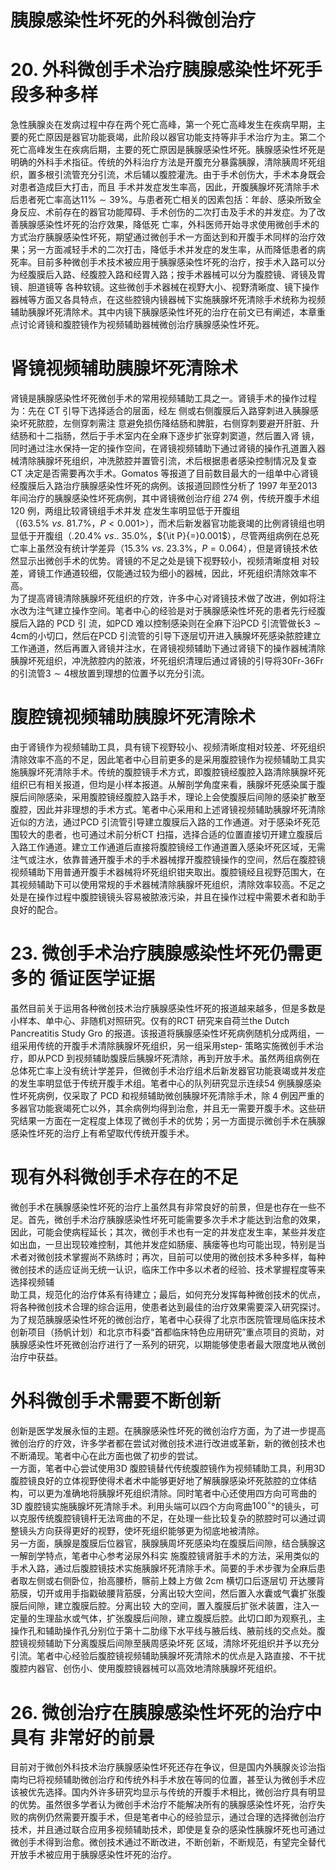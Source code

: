 # 胰腺感染性坏死的外科微创治疗  
# 20. 外科微创手术治疗胰腺感染性坏死手段多种多样  
急性胰腺炎在发病过程中存在两个死亡高峰，第一个死亡高峰发生在疾病早期，主要的死亡原因是器官功能衰竭，此阶段以器官功能支持等非手术治疗为主。第二个死亡高峰发生在疾病后期，主要的死亡原因是胰腺感染性坏死。胰腺感染性坏死是明确的外科手术指征。传统的外科治疗方法是开腹充分暴露胰腺，清除胰周坏死组织，置多根引流管充分引流，术后辅以腹腔灌洗。由于手术创伤大，手术本身既会对患者造成巨大打击，而且 手术并发症发生率高，因此，开腹胰腺坏死清除手术后患者死亡率高达$11\%\sim39\%$。与患者死亡相关的因素包括：年龄、感染所致全身反应、术前存在的器官功能障碍、手术创伤的二次打击及手术的并发症。为了改善胰腺感染性坏死的治疗效果，降低死 亡率，外科医师开始寻求使用微创手术的方式治疗胰腺感染性坏死，期望通过微创手术一方面达到和开腹手术同样的治疗效果；另一方面减轻手术的二次打击，降低手术并发症的发生率，从而降低患者的病死率。目前多种微创手术技术被应用于胰腺感染性坏死的治疗，按手术入路可以分为经腹膜后入路、经腹腔入路和经胃入路；按手术器械可以分为腹腔镜、肾镜及胃镜、胆道镜等 各种软镜。这些微创手术器械在视野大小、视野清晰度、镜下操作器械等方面又各具特点，在这些腔镜内镜器械下实施胰腺坏死清除手术统称为视频辅助胰腺坏死清除术。其中内镜下胰腺感染性坏死的治疗在前文已有阐述，本章重点讨论肾镜和腹腔镜作为视频辅助器械微创治疗胰腺感染性坏死。  
#  肾镜视频辅助胰腺坏死清除术  
肾镜是胰腺感染性坏死微创手术的常用视频辅助工具之一。肾镜手术的操作过程为：先在 CT  引导下选择适合的层面，经左 侧或右侧腹膜后入路穿刺进入胰腺感染坏死脓腔，左侧穿刺需注 意避免损伤降结肠和脾脏，右侧穿刺要避开肝脏、升结肠和十二指肠，然后于手术室内在全麻下逐步扩张穿刺窦道，然后置入肾 镜，同时通过注水保持一定的操作空间，在肾镜视频辅助下通过肾镜的操作孔道置入器械清除胰腺坏死组织，冲洗脓腔并置管引流，术后根据患者感染控制情况及复查CT 决定是否需要再次手术。Gomatos 等报道了目前数目最大的一组单中心肾镜经腹膜后入路治疗胰腺感染性坏死的病例。该报道回顾性分析了 1997 年至2013 年间治疗的胰腺感染性坏死病例，其中肾镜微创治疗组 274  例，传统开腹手术组 120  例，两组比较肾镜组手术并发 症发生率明显低于开腹组（$(63.5\%\ \nu s.\ 81.7\%$，$P<0.001\big>$），而术后新发器官功能衰竭的比例肾镜组也明显低于开腹组（$.20.4\%~\nu s.$. $35.0\%$，${\it P}{=}0.001$），尽管两组病例在总死亡率上虽然没有统计学差异（$15.3\%\ \nu s.\ 23.3\%$，$\scriptstyle P=0.064$），但是肾镜技术依然显示出微创手术的优势。肾镜的不足之处是镜下视野较小，视频清晰度相 对较差，肾镜工作通道较细，仅能通过较为细小的器械，因此，坏死组织清除效率不高。  
为了提高肾镜清除胰腺坏死组织的疗效，许多中心对肾镜技术做了改进，例如将注水改为注气建立操作空间。笔者中心的经验是对于胰腺感染性坏死的患者先行经腹膜后入路的 PCD  引 流，如PCD 难以控制感染则在全麻下沿PCD 引流管做长$3\sim4\mathrm{cm}$的小切口，然后在PCD 引流管的引导下逐层切开进入胰腺坏死感染脓腔建立工作通道，然后再置入肾镜并注水，在肾镜视频辅助下通过肾镜下的操作器械清除胰腺坏死组织，冲洗脓腔内的脓液，坏死组织清理后通过肾镜的引导将30Fr-36Fr 的引流管$3\sim4$根放置到理想的位置予以充分引流。  
#  腹腔镜视频辅助胰腺坏死清除术  
由于肾镜作为视频辅助工具，具有镜下视野较小、视频清晰度相对较差、坏死组织清除效率不高的不足，因此笔者中心目前更多的是采用腹腔镜作为视频辅助工具实施胰腺坏死清除手术。传统的腹腔镜手术方式，即腹腔镜经腹腔入路清除胰腺坏死组织已有相关报道，但均是小样本报道。从解剖学角度来看，胰腺坏死感染属于腹膜后间隙感染，采用腹腔镜经腹腔入路手术，理论上会使腹膜后间隙的感染扩散至腹腔，因此并非理想的手术方式。笔者中心采用和上述肾镜视频辅助胰腺坏死清除近似的方法，通过PCD 引流管引导建立腹膜后入路的工作通道。对于感染坏死范围较大的患者，也可通过术前分析CT 扫描，选择合适的位置直接切开建立腹膜后入路工作通道。建立工作通道后直接将腹腔镜经工作通道置入感染坏死区域，无需注气或注水，依靠普通开腹手术的手术器械撑开腹腔镜操作的空间，然后在腹腔镜视频辅助下用普通开腹手术器械将坏死组织钳夹取出。腹腔镜经且视野范围大，在其视频辅助下可以使用常规的手术器械清除胰腺坏死组织，清除效率较高。不足之处是在操作过程中腹腔镜镜头容易被脓液污染，并且在操作过程中需要术者和助手良好的配合。  
# 23. 微创手术治疗胰腺感染性坏死仍需更多的 循证医学证据  
虽然目前关于运用各种微创技术治疗胰腺感染性坏死的报道越来越多，但是多数是小样本、单中心、非随机对照研究。仅有的RCT 研究来自荷兰the Dutch Pancreatitis Study Gro 的报道。该报道将胰腺感染性坏死病例随机分成两组，一组采用传统的开腹手术清除胰腺坏死组织，另一组采用step- 策略实施微创手术治疗，即从PCD 到视频辅助腹膜后胰腺坏死清除，再到开放手术。虽然两组病例在总体死亡率上没有统计学差异，但微创手术治疗组术后新发器官功能衰竭或并发症的发生率明显低于传统开腹手术组。笔者中心的队列研究显示连续54 例胰腺感染性坏死病例，仅采取了 PCD  和视频辅助微创胰腺坏死清除手术，除   4 例因严重的多器官功能衰竭死亡以外，其余病例均得到治愈，并且无一需要开腹手术。这些研究结果一方面在一定程度上体现了微创手术的优势；另一方面提示微创手术在胰腺感染性坏死的治疗上有希望取代传统开腹手术。  
#  现有外科微创手术存在的不足  
微创手术在胰腺感染性坏死的治疗上虽然具有非常良好的前景，但是也存在一些不足。首先，微创手术治疗胰腺感染性坏死可能需要多次手术才能达到治愈的效果，因此，可能会使病程延长；其次，微创手术也有一定的并发症发生率，某些并发症如出血，一旦出现较难控制，其他并发症如肠瘘、胰瘘等也均可能出现，特别是当术者对微创技术掌握尚不熟练时；再次，目前可以使用的微创技术多种多样，每种微创技术的适应证尚无统一认识，临床工作中多以术者的经验、技术掌握程度等来选择视频辅  
助工具，规范化的治疗体系有待建立；最后，如何充分发挥每种微创技术的优点，将各种微创技术合理的综合运用，使患者达到最佳的治疗效果需要深入研究探讨。为了规范胰腺感染性坏死的微创治疗，笔者中心获得了北京市医院管理局临床技术创新项目（扬帆计划）和北京市科委“首都临床特色应用研究”重点项目的资助，对胰腺感染性坏死微创治疗进行了一系列的研究，以期能够使患者最大限度地从微创治疗中获益。  
#  外科微创手术需要不断创新  
创新是医学发展永恒的主题。在胰腺感染性坏死的微创治疗方面，为了进一步提高微创治疗的疗效，许多学者都在尝试对微创技术进行改进或革新，新的微创技术也不断涌现。笔者中心在此方面也做了初步的尝试。  
一方面，笔者中心尝试使用3D 腹腔镜替代传统腹腔镜作为视频辅助工具，利用3D 腹腔镜良好的立体视野使得术者术中能够更好地了解胰腺感染坏死脓腔的立体结构，可以更为准确地将胰腺坏死组织清除。同时笔者中心还使用四方向可弯曲的3D 腹腔镜实施胰腺坏死清除手术。利用头端可以四个方向弯曲$100^{\circ}$°的镜头，可以克服传统腹腔镜镜杆无法弯曲的不足，在处理一些比较复杂的脓腔时可以通过调整镜头方向获得更好的视野，使坏死组织能够更为彻底地被清除。  
另一方面，胰腺是腹膜后位器官，胰腺胰周坏死感染均在腹膜后间隙，结合胰腺这一解剖学特点，笔者中心参考泌尿外科实 施腹腔镜肾脏手术的方法，采用类似的手术入路，通过后腹腔镜技术实施胰腺坏死清除手术。简要的手术步骤为全麻后患者取左侧或右侧卧位，抬高腰桥，髂前上棘上方做 2cm  横切口后逐层切 开达腰背筋膜，切开或用手指戳破腰背筋膜，分离出较大空间，然后置入水囊或气囊扩张腹膜后间隙，建立腹膜后腔。分离出较 大的空间，置入腹膜后扩张术装置，注入一定量的生理盐水或气体，扩张腹膜后间隙，建立腹膜后腔。此切口即为观察孔，主操作孔和辅助操作孔分别位于第十二肋缘下水平线与腋后线、腋前线的交点处。腹腔镜视频辅助下分离腹膜后间隙至胰周感染坏死 区域，清除坏死组织并予以充分引流。笔者中心经验后腹腔镜视频辅助胰腺坏死清除术的优点是入路直接、不干扰腹腔内器官、创伤小、使用腹腔镜器械可以高效地清除胰腺坏死组织。  
# 26. 微创治疗在胰腺感染性坏死的治疗中具有 非常好的前景  
目前对于微创外科技术治疗胰腺感染性坏死还存在争议，但是国内外胰腺炎诊治指南均已将视频辅助微创治疗和传统外科手术放在等同的位置，甚至认为微创手术应该被优先选择。国内外许多研究均显示与传统的开腹手术相比，微创治疗具有明显的优势。虽然很多学者认为微创手术治疗不能解决所有的胰腺感染性坏死，治疗失败的病例仍然需要开腹手术，但是笔者中心的经验显示，通过合理的选择微创治疗技术，并且通过联合应用多视频辅助技术，即使是复杂的感染性胰腺坏死也可通过微创手术得到治愈。微创技术通过不断改进，不断创新，不断规范，有望完全替代开放手术被应用于胰腺感染性坏死的治疗。  

